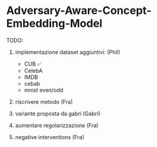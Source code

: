 # Adversary-Aware-Concept-Embedding-Model

TODO:

1. implementazione dataset aggiuntivi: (Phil)
   - CUB ✅
   - CelebA 
   - IMDB
   - cebab
   - mnist even/odd 

2. riscrivere metodo (Fra)

3. variante proposta da gabri (Gabri)

4. aumentare regolarizzazione (Fra)

5. negative interventions (Fra)
